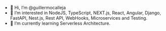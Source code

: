 - 👋 Hi, I’m @guillermocalleja
- 👀 I’m interested in NodeJS, TypeScript, NEXT.js, React, Angular, Django, FastAPI, Nest.js, Rest API, WebHooks, Microservices and Testing.
- 🌱 I’m currently learning Serverless Architecture.
<!---
- 💞️ I’m looking to collaborate on ...
- 📫 How to reach me ...
--->
<!---
guillermocalleja/guillermocalleja is a ✨ special ✨ repository because its `README.md` (this file) appears on your GitHub profile.
You can click the Preview link to take a look at your changes.
--->
